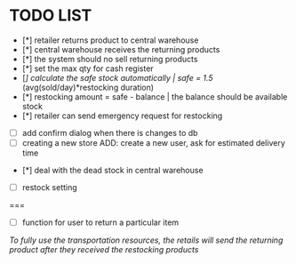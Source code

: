 # TODO LIST
- [*] retailer returns product to central warehouse
- [*] central warehouse receives the returning products
- [*] the system should no sell returning products 
- [*] set the max qty for cash register
- [*] calculate the safe stock automatically | safe = 1.5* (avg(sold/day)*restocking duration)
- [*] restocking amount = safe - balance | the balance should be available stock 
- [*] retailer can send emergency request for restocking
- [ ] add confirm dialog when there is changes to db 
- [ ] creating a new store ADD: create a new user, ask for estimated delivery time
- [*] deal with the dead stock in central warehouse
- [ ] restock setting

===
- [ ] function for user to return a particular item


_To fully use the transportation resources, the retails will send the returning product after they received the restocking products_